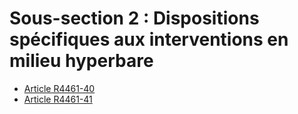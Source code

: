 # Sous-section 2 : Dispositions spécifiques aux interventions en milieu hyperbare &#13;
&#13;
&#13;
&#13;
&#13;
&#13;


* [Article R4461-40](./LEGIARTI000023414624.md)
* [Article R4461-41](./LEGIARTI000023414626.md)
